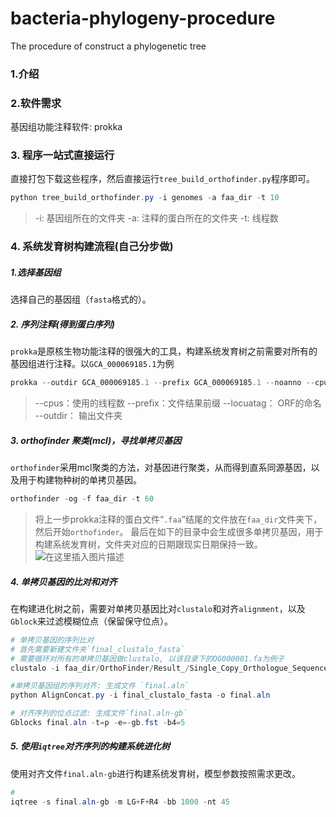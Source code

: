 # bacteria-phylogeny-procedure
The procedure of construct a phylogenetic tree



### 1.介绍

### 2.软件需求
基因组功能注释软件: prokka



### 3. 程序一站式直接运行

直接打包下载这些程序，然后直接运行`tree_build_orthofinder.py`程序即可。
```powershell
python tree_build_orthofinder.py -i genomes -a faa_dir -t 10
```
> -i: 基因组所在的文件夹
> -a: 注释的蛋白所在的文件夹
> -t: 线程数

### 4. 系统发育树构建流程(自己分步做)
##### 1.选择基因组
选择自己的基因组（`fasta`格式的）。
##### 2. 序列注释(得到蛋白序列) 
`prokka`是原核生物功能注释的很强大的工具，构建系统发育树之前需要对所有的基因组进行注释。以`GCA_000069185.1`为例

```powershell
prokka --outdir GCA_000069185.1 --prefix GCA_000069185.1 --noanno --cpus 8 --locustag 'GCA_000069185.1|ORF' GCA_000069185.1_genomic.fna
```

> --cpus：使用的线程数
>--prefix：文件结果前缀
>--locuatag： ORF的命名
>--outdir： 输出文件夹

##### 3. orthofinder 聚类(mcl)，寻找单拷贝基因
`orthofinder`采用mcl聚类的方法，对基因进行聚类，从而得到直系同源基因，以及用于构建物种树的单拷贝基因。

```powershell
orthofinder -og -f faa_dir -t 60
```

> 将上一步prokka注释的蛋白文件“`.faa`”结尾的文件放在`faa_dir`文件夹下，然后开始`orthofinder`。
> 最后在如下的目录中会生成很多单拷贝基因，用于构建系统发育树，文件夹对应的日期跟现实日期保持一致。
![在这里插入图片描述](https://img-blog.csdnimg.cn/656fd3253855476ba060f10723a3f976.png)
##### 4. 单拷贝基因的比对和对齐
在构建进化树之前，需要对单拷贝基因比对`clustalo`和对齐`alignment`，以及`Gblock`来过滤模糊位点（保留保守位点）。

```powershell
# 单拷贝基因的序列比对
# 首先需要新建文件夹`final_clustalo_fasta`
# 需要循环对所有的单拷贝基因做clustalo, 以该目录下的OG000001.fa为例子
clustalo -i faa_dir/OrthoFinder/Result_/Single_Copy_Orthologue_Sequences/OG000001.fa -o final_clustalo_fasta

#单拷贝基因组的序列对齐: 生成文件 `final.aln`
python AlignConcat.py -i final_clustalo_fasta -o final.aln

# 对齐序列的位点过滤: 生成文件`final.aln-gb`
Gblocks final.aln -t=p -e=-gb.fst -b4=5

```
##### 5. 使用`iqtree`对齐序列的构建系统进化树
使用对齐文件`final.aln-gb`进行构建系统发育树，模型参数按照需求更改。
```powershell
# 
iqtree -s final.aln-gb -m LG+F+R4 -bb 1000 -nt 45
```
